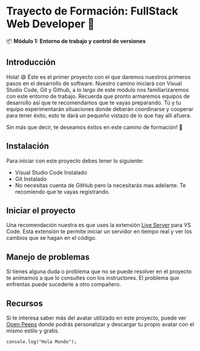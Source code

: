 # Trayecto de Formación: FullStack Web Developer :rocket:

:package: **Módulo 1: Entorno de trabajo y control de versiones**

## Introducción

Hola! :smile: Éste es el primer proyecto con el que daremos nuestros primeros pasos en el desarrollo de software. Nuestro camino iniciará con Visual Studio Code, Git y Github, a lo largo de este módulo nos familiarizaremos con este entorno de trabajo. Recuerda que pronto armaremos equipos de desarrollo así que te recomendamos que te vayas preparando. Tú y tu equipo experimentarán situaciones donde deberán coordinarse y cooperar para tener éxito, esto te dará un pequeño vistazo de lo que hay allí afuera.

Sin más que decir, te deseamos éxitos en este camino de formación! :clap:

## Instalación

Para iniciar con este proyecto debes tener lo siguiente:

- Visual Studio Code Instalado
- Git Instalado
- No necesitas cuenta de GitHub pero la necesitarás mas adelante. Te recomiendo que te vayas registrando.

## Iniciar el proyecto

Una recomendación nuestra es que uses la extensión [Live Server](https://marketplace.visualstudio.com/items?itemName=ritwickdey.LiveServer) para VS Code. Esta extensión te permite iniciar un servidor en tiempo real y ver los cambios que se hagan en el código.

## Manejo de problemas

Si tienes alguna duda o problema que no se puede resolver en el proyecto te animamos a que lo consultes con los instructores. El problema que enfrentas puede sucederle a otro compañero.

## Recursos

Si te interesa saber más del avatar utilizado en este proyecto, puede ver [Open Peeps](https://www.openpeeps.com) donde podrás personalizar y descargar tu propio avatar con el mismo estilo y gratis.

```
console.log("Hola Mundo");
```
